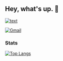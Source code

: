 ## Hey, what's up. 👋

[![text](https://img.shields.io/badge/LinkedIn-0077B5?style=for-the-badge&logo=linkedin&logoColor=white)](https://www.linkedin.com/in/nejirwan-ramadan/)


[![Gmail](https://img.shields.io/badge/Gmail-D14836?style=for-the-badge&logo=gmail&logoColor=white)](mailto:nejirwanr@gmail.com)

### Stats
[![Top Langs](https://github-readme-stats-git-masterrstaa-rickstaa.vercel.app/api/top-langs/?username=NoJi-nx)](https://github.com/NoJi-nx/github-readme-stats)


<!--
**NoJi-nx/NoJi-nx** is a ✨ _special_ ✨ repository because its `README.md` (this file) appears on your GitHub profile.

Here are some ideas to get you started:

- 🔭 I’m currently working on ...
- 🌱 I’m currently learning ...
- 👯 I’m looking to collaborate on ...
- 🤔 I’m looking for help with ...
- 💬 Ask me about ...
- 📫 How to reach me: ...
- 😄 Pronouns: ...
- ⚡ Fun fact: ...
-->
